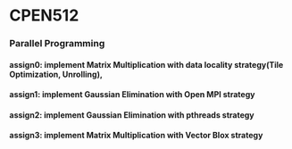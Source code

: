 # CPEN512
### Parallel Programming
#### assign0: implement Matrix Multiplication with data locality strategy(Tile Optimization, Unrolling), 
#### assign1: implement Gaussian Elimination with Open MPI strategy
#### assign2: implement Gaussian Elimination with pthreads strategy
#### assign3: implement Matrix Multiplication with Vector Blox strategy
